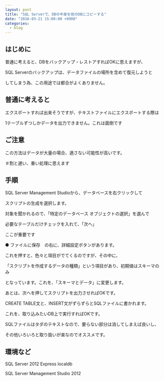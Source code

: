 ```yaml
---
layout: post
title: "SQL Serverで、DBの中身を他のDBにコピーする"
date: "2016-03-21 15:00:00 +0900"
categories: 
  - blog
---
```

## はじめに

普通に考えると、DBをバックアップ・レストアすればOKに思えますが、  

SQL Serverのバックアップは、データファイルの場所を含めて復元しようと  

してしまう為、この用途では都合がよくありません。  

## 普通に考えると

エクスポートすれば出来そうですが、テキストファイルにエクスポートする際は  

1テーブルずつしかデータを出力できません。これは面倒です  

## ご注意

この方法はデータが大量の場合、適さない可能性が高いです。  

＃割と遅い、重い処理に思えます  

## 手順

SQL Server Management Studioから、データベースを右クリックして  

スクリプトの生成を選択します。  

対象を聞かれるので、「特定のデータベース オブジェクトの選択」を選んで  

必要なテーブルだけチェックを入れて、「次へ」  


ここが重要です  

● ファイルに保存　の右に、詳細設定ボタンがあります。  

これを押すと、色々と項目がでてくるのですが、その中に、  

「スクリプトを作成するデータの種類」という項目があり、初期値はスキーマのみ  

となっています。これを、「スキーマとデータ」に変更します。  


あとは、次へを押してスクリプトを出力させればOKです。  

CREATE TABLE文と、INSERT文がずらずらとSQLファイルに書かれます。  

これを、取り込みたいDB上で実行すればOKです。  


SQLファイルはタダのテキストなので、要らない部分は消してしまえば良いし、  

その他いろいろと取り扱いが楽なのでオススメです。  

## 環境など

SQL Server 2012 Express localdb  

SQL Server Management Studio 2012  

